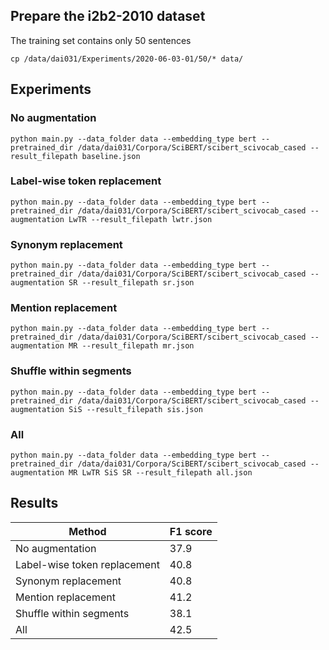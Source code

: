 ## Prepare the i2b2-2010 dataset
The training set contains only 50 sentences
~~~
cp /data/dai031/Experiments/2020-06-03-01/50/* data/
~~~

## Experiments
### No augmentation
~~~
python main.py --data_folder data --embedding_type bert --pretrained_dir /data/dai031/Corpora/SciBERT/scibert_scivocab_cased --result_filepath baseline.json
~~~
### Label-wise token replacement
~~~
python main.py --data_folder data --embedding_type bert --pretrained_dir /data/dai031/Corpora/SciBERT/scibert_scivocab_cased --augmentation LwTR --result_filepath lwtr.json
~~~
### Synonym replacement
~~~
python main.py --data_folder data --embedding_type bert --pretrained_dir /data/dai031/Corpora/SciBERT/scibert_scivocab_cased --augmentation SR --result_filepath sr.json
~~~
### Mention replacement
~~~
python main.py --data_folder data --embedding_type bert --pretrained_dir /data/dai031/Corpora/SciBERT/scibert_scivocab_cased --augmentation MR --result_filepath mr.json
~~~
### Shuffle within segments
~~~
python main.py --data_folder data --embedding_type bert --pretrained_dir /data/dai031/Corpora/SciBERT/scibert_scivocab_cased --augmentation SiS --result_filepath sis.json
~~~
### All
~~~
python main.py --data_folder data --embedding_type bert --pretrained_dir /data/dai031/Corpora/SciBERT/scibert_scivocab_cased --augmentation MR LwTR SiS SR --result_filepath all.json
~~~

## Results
| Method | F1 score |
| --- | --- |
| No augmentation | 37.9 |
| Label-wise token replacement | 40.8 |
| Synonym replacement | 40.8 |
| Mention replacement | 41.2 |
| Shuffle within segments | 38.1 |
| All | 42.5 |